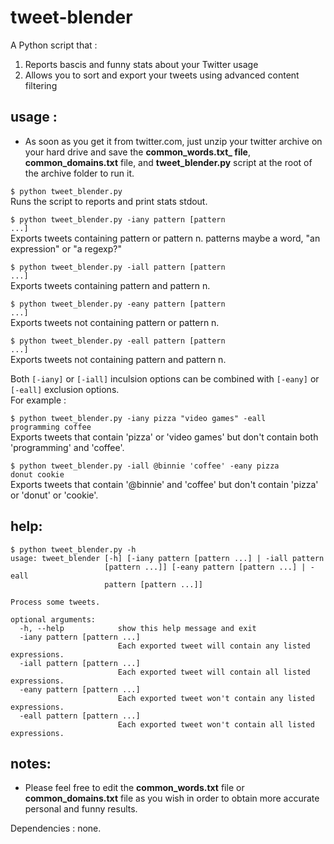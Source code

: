 tweet-blender
=============

A Python script that : 

1. Reports bascis and funny stats about your Twitter usage  
2. Allows you to sort and export your tweets using advanced content filtering

usage :
-------
- As soon as you get it from twitter.com, just unzip your twitter archive on your hard drive and save the **common_words.txt_ file**, **common_domains.txt** file, and **tweet_blender.py** script at the root of the archive folder to run it.  

<code>$ python tweet_blender.py</code>  
Runs the script to reports and print stats stdout.  

<code>$ python tweet_blender.py -iany pattern [pattern ...]</code>  
Exports tweets containing pattern or pattern n. patterns maybe a word, "an expression" or "a regexp?"  

<code>$ python tweet_blender.py -iall pattern [pattern ...]</code>  
Exports tweets containing pattern and pattern n.  

<code>$ python tweet_blender.py -eany pattern [pattern ...]</code>  
Exports tweets not containing pattern or pattern n.  

<code>$ python tweet_blender.py -eall pattern [pattern ...]</code>  
Exports tweets not containing pattern and pattern n.  

Both <code>[-iany]</code> or <code>[-iall]</code> inculsion options can be combined with <code>[-eany]</code> or <code>[-eall]</code> exclusion options.  
For example :  

<code>$ python tweet_blender.py -iany pizza "video games" -eall programming coffee</code>  
Exports tweets that contain 'pizza' or 'video games' but don't contain both 'programming' and 'coffee'.  

<code>$ python tweet_blender.py -iall @binnie 'coffee' -eany pizza donut cookie</code>  
Exports tweets that contain '@binnie' and 'coffee' but don't contain 'pizza' or 'donut' or 'cookie'.  

help:
-----

<pre><code>$ python tweet_blender.py -h   
usage: tweet_blender [-h] [-iany pattern [pattern ...] | -iall pattern  
                     [pattern ...]] [-eany pattern [pattern ...] | -eall      
                     pattern [pattern ...]]
                     
Process some tweets. 

optional arguments:      
  -h, --help            show this help message and exit  
  -iany pattern [pattern ...]  
                        Each exported tweet will contain any listed expressions.  
  -iall pattern [pattern ...]  
                        Each exported tweet will contain all listed expressions.  
  -eany pattern [pattern ...]  
                        Each exported tweet won't contain any listed expressions.  
  -eall pattern [pattern ...]  
                        Each exported tweet won't contain all listed expressions.  
</code></pre>
notes:
------

- Please feel free to edit the **common_words.txt** file or **common_domains.txt** file as you wish in order to obtain more accurate personal and funny results.

Dependencies : none.
